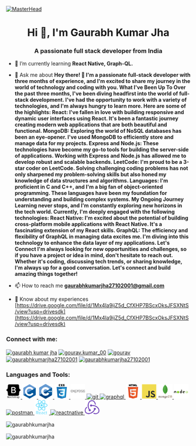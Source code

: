 [![MasterHead](https://unsplash.com/photos/a-close-up-of-a-sign-with-the-word-hello-hello-jxelyjTrWFg)](https://gaurabhkumarjha.io)
<h1 align="center">Hi 👋, I'm Gaurabh Kumar Jha</h1>
<h3 align="center">A passionate full stack developer from India</h3>

- 🌱 I’m currently learning **React Native, Graph-QL.**
- 💬 Ask me about **Hey there! 👋 I'm a passionate full-stack developer with three months of experience, and I'm excited to share my journey in the world of technology and coding with you. What I've Been Up To Over the past three months, I've been diving headfirst into the world of full-stack development. I've had the opportunity to work with a variety of technologies, and I'm always hungry to learn more. Here are some of the highlights: React: I've fallen in love with building responsive and dynamic user interfaces using React. It's been a fantastic journey creating modern web applications that are both beautiful and functional. MongoDB: Exploring the world of NoSQL databases has been an eye-opener. I've used MongoDB to efficiently store and manage data for my projects. Express and Node.js: These technologies have become my go-to tools for building the server-side of applications. Working with Express and Node.js has allowed me to develop robust and scalable backends. LeetCode: I'm proud to be a 3-star coder on LeetCode. Solving challenging coding problems has not only sharpened my problem-solving skills but also honed my knowledge of data structures and algorithms. Languages: I'm proficient in C and C++, and I'm a big fan of object-oriented programming. These languages have been my foundation for understanding and building complex systems. My Ongoing Journey Learning never stops, and I'm constantly exploring new horizons in the tech world. Currently, I'm deeply engaged with the following technologies: React Native: I'm excited about the potential of building cross-platform mobile applications with React Native. It's a fascinating extension of my React skills. GraphQL: The efficiency and flexibility of GraphQL in managing data excites me. I'm diving into this technology to enhance the data layer of my applications. Let's Connect I'm always looking for new opportunities and challenges, so if you have a project or idea in mind, don't hesitate to reach out. Whether it's coding, discussing tech trends, or sharing knowledge, I'm always up for a good conversation. Let's connect and build amazing things together!**

- 📫 How to reach me **gaurabhkumarjha27102001@gmail.com**

- 📄 Know about my experiences [https://drive.google.com/file/d/1Mx4la9ijZ5d_CfXHP7BScxOksJFSXNtS/view?usp=drivesdk](https://drive.google.com/file/d/1Mx4la9ijZ5d_CfXHP7BScxOksJFSXNtS/view?usp=drivesdk)

<h3 align="left">Connect with me:</h3>
<p align="left">
<a href="https://linkedin.com/in/gaurabh kumar jha" target="blank"><img align="center" src="https://raw.githubusercontent.com/rahuldkjain/github-profile-readme-generator/master/src/images/icons/Social/linked-in-alt.svg" alt="gaurabh kumar jha" height="30" width="40" /></a>
<a href="https://instagram.com/gourav.kumar_00" target="blank"><img align="center" src="https://raw.githubusercontent.com/rahuldkjain/github-profile-readme-generator/master/src/images/icons/Social/instagram.svg" alt="gourav.kumar_00" height="30" width="40" /></a>
<a href="https://www.youtube.com/c/gourav" target="blank"><img align="center" src="https://raw.githubusercontent.com/rahuldkjain/github-profile-readme-generator/master/src/images/icons/Social/youtube.svg" alt="gourav" height="30" width="40" /></a>
<a href="https://www.leetcode.com/gaurabhkumarjha27102001" target="blank"><img align="center" src="https://raw.githubusercontent.com/rahuldkjain/github-profile-readme-generator/master/src/images/icons/Social/leet-code.svg" alt="gaurabhkumarjha27102001" height="30" width="40" /></a>
<a href="https://auth.geeksforgeeks.org/user/gaurabhkumarjha27102001" target="blank"><img align="center" src="https://raw.githubusercontent.com/rahuldkjain/github-profile-readme-generator/master/src/images/icons/Social/geeks-for-geeks.svg" alt="gaurabhkumarjha27102001" height="30" width="40" /></a>
</p>

<h3 align="left">Languages and Tools:</h3>
<p align="left"> <a href="https://getbootstrap.com" target="_blank" rel="noreferrer"> <img src="https://raw.githubusercontent.com/devicons/devicon/master/icons/bootstrap/bootstrap-plain-wordmark.svg" alt="bootstrap" width="40" height="40"/> </a> <a href="https://www.cprogramming.com/" target="_blank" rel="noreferrer"> <img src="https://raw.githubusercontent.com/devicons/devicon/master/icons/c/c-original.svg" alt="c" width="40" height="40"/> </a> <a href="https://www.w3schools.com/cpp/" target="_blank" rel="noreferrer"> <img src="https://raw.githubusercontent.com/devicons/devicon/master/icons/cplusplus/cplusplus-original.svg" alt="cplusplus" width="40" height="40"/> </a> <a href="https://www.w3schools.com/css/" target="_blank" rel="noreferrer"> <img src="https://raw.githubusercontent.com/devicons/devicon/master/icons/css3/css3-original-wordmark.svg" alt="css3" width="40" height="40"/> </a> <a href="https://expressjs.com" target="_blank" rel="noreferrer"> <img src="https://raw.githubusercontent.com/devicons/devicon/master/icons/express/express-original-wordmark.svg" alt="express" width="40" height="40"/> </a> <a href="https://git-scm.com/" target="_blank" rel="noreferrer"> <img src="https://www.vectorlogo.zone/logos/git-scm/git-scm-icon.svg" alt="git" width="40" height="40"/> </a> <a href="https://graphql.org" target="_blank" rel="noreferrer"> <img src="https://www.vectorlogo.zone/logos/graphql/graphql-icon.svg" alt="graphql" width="40" height="40"/> </a> <a href="https://www.w3.org/html/" target="_blank" rel="noreferrer"> <img src="https://raw.githubusercontent.com/devicons/devicon/master/icons/html5/html5-original-wordmark.svg" alt="html5" width="40" height="40"/> </a> <a href="https://developer.mozilla.org/en-US/docs/Web/JavaScript" target="_blank" rel="noreferrer"> <img src="https://raw.githubusercontent.com/devicons/devicon/master/icons/javascript/javascript-original.svg" alt="javascript" width="40" height="40"/> </a> <a href="https://www.mongodb.com/" target="_blank" rel="noreferrer"> <img src="https://raw.githubusercontent.com/devicons/devicon/master/icons/mongodb/mongodb-original-wordmark.svg" alt="mongodb" width="40" height="40"/> </a> <a href="https://nodejs.org" target="_blank" rel="noreferrer"> <img src="https://raw.githubusercontent.com/devicons/devicon/master/icons/nodejs/nodejs-original-wordmark.svg" alt="nodejs" width="40" height="40"/> </a> <a href="https://postman.com" target="_blank" rel="noreferrer"> <img src="https://www.vectorlogo.zone/logos/getpostman/getpostman-icon.svg" alt="postman" width="40" height="40"/> </a> <a href="https://reactjs.org/" target="_blank" rel="noreferrer"> <img src="https://raw.githubusercontent.com/devicons/devicon/master/icons/react/react-original-wordmark.svg" alt="react" width="40" height="40"/> </a> <a href="https://reactnative.dev/" target="_blank" rel="noreferrer"> <img src="https://reactnative.dev/img/header_logo.svg" alt="reactnative" width="40" height="40"/> </a> <a href="https://redux.js.org" target="_blank" rel="noreferrer"> <img src="https://raw.githubusercontent.com/devicons/devicon/master/icons/redux/redux-original.svg" alt="redux" width="40" height="40"/> </a> </p>

<p><img align="center" src="https://github-readme-stats.vercel.app/api/top-langs?username=gaurabhkumarjha&show_icons=true&locale=en&layout=compact" alt="gaurabhkumarjha" /></p>

<p><img align="center" src="https://github-readme-streak-stats.herokuapp.com/?user=gaurabhkumarjha&" alt="gaurabhkumarjha" /></p>
